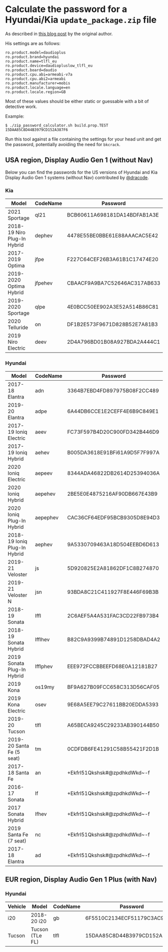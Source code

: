 # Calculate the password for a Hyundai/Kia `update_package.zip` file

As described in [this blog post](https://xakcop.com/post/hyundai-hack/) by the original author.

His settings are as follows:
```
ro.product.model=daudioplus
ro.product.brand=hyundai
ro.product.name=tlfl_eu
ro.product.device=daudiopluslow_tlfl_eu
ro.product.board=daudio
ro.product.cpu.abi=armeabi-v7a
ro.product.cpu.abi2=armeabi
ro.product.manufacturer=mobis
ro.product.locale.language=en
ro.product.locale.region=GB
```
Most of these values should be either static or guessable with a bit of detective work.

Example:
```
$ ./zip_password_calculator.sh build.prop.TEST
15DAA85C8D44B3979CD152A387F6
```

Run this tool against a file containing the settings for your head unit and get the password, potentially avoiding the need for `bkcrack`.

## USA region, Display Audio Gen 1 (without Nav)

Below you can find the passwords for the US versions of Hyundai and Kia Display Audio Gen 1 systems (without Nav) contributed by [@dracode](https://github.com/dracode).

### Kia

| Model | CodeName | Password |
|---|---|---|
| 2021 Sportage | ql21 | BCB60611A698181DA14BDFAB1A3E |
| 2018-19 Niro Plug-In Hybrid | dephev | 4478E55BE0BBE61E88AAACAC5E42 |
| 2017-2019 Optima | jfpe | F227C64CEF26B3A61B1C17474E20 |
| 2019-2020 Optima Hybrid | jfpehev | CBAACF9A9BA7C52646AC317AB633 |
| 2019-2020 Sportage | qlpe | 4E0BCC50EE902A3E52A514B86C81 |
| 2020 Telluride | on | DF1B2E573F9671D828B52E7A81B3 |
| 2019 Niro Electric | deev | 2D4A796BD01B08A927BDA2A444C1 |


### Hyundai

| Model | CodeName | Password |
|---|---|---|
| 2017-18 Elantra | adn | 3364B7EBD4FD897975B08F2CC489 |
| 2019-20 Elantra | adpe | 6A44DB6CCE1E2CEFF4E6B9C849E1 |
| 2017-19 Ioniq Electric | aeev | FC73F597B4D20C900FD342B446D9 |
| 2017-19 Ioniq Hybrid | aehev | B005DA3618E91BFi61A9D5F7F997A |
| 2020 Ioniq Electric | aepeev | 8344ADA46822DB2614D25394036A |
| 2020 Ioniq Hybrid | aepehev | 2BE5E0E4875216AF90DB667E43B9 |
| 2020 Ioniq Plug-In Hybrid | aepephev | CAC36CF64EDF95BCB9305D8E94D3 |
| 2018-19 Ioniq Plug-In Hybrid | aephev | 9A5330709463A18D504EEBD6D613 |
| 2019-21 Veloster | js | 5D920825E2A81862DF1C8B274870 |
| 2019-21 Veloster N | jsn | 93BDA8C21C411927F8E446F69B3B |
| 2018-19 Sonata | lffl | 2C6AEF5A4A531FAC3CD22FB973B4 |
| 2018-19 Sonata Hybrid | lfflhev | B82C9A9399B74891D1258DBAD4A2 |
| 2019 Sonata Plug-In Hybrid | lfflphev | EEE972FCCBBEEFD68E0A12181B27 |
| 2019 Kona | os19my | BF9A627B09FCC658C313D56CAF05 |
| 2019 Kona Electric | osev | 9E68A5EE79C27611BB20EDDA5393 |
| 2019-20 Tucson | tlfl | A65BECA9245C29233AB390144B50 |
| 2019-20 Santa Fe (5 seat) | tm | 0CDFDB6FE41291C58B55421F2D1B |
| 2017-18 Santa Fe | an | +Ekfrl51Qkshsk#@zpdhkdWkd~-f |
| 2016-17 Sonata | lf | +Ekfrl51Qkshsk#@zpdhkdWkd~-f |
| 2017 Sonata Hybrid | lfhev | +Ekfrl51Qkshsk#@zpdhkdWkd~-f |
| 2019 Santa Fe (7 seat) | nc | +Ekfrl51Qkshsk#@zpdhkdWkd~-f |
| 2017-18 Elantra | ad | +Ekfrl51Qkshsk#@zpdhkdWkd~-f |

## EUR region, Display Audio Gen 1 Plus (with Nav)

### Hyundai

| Vehicle | Model | CodeName | Password |
|---|---|---|---|
| i20 | 2018-20 i20 | gb | 6F5510C2134ECF51179C3AC9BCAA |
| Tucson | Tucson (TLe FL) | tlfl | 15DAA85C8D44B3979CD152A387F6 |

